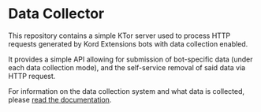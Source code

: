 # Data Collector

This repository contains a simple KTor server used to process HTTP requests generated by Kord Extensions bots with
data collection enabled.

It provides a simple API allowing for submission of bot-specific data (under each data collection mode), and the 
self-service removal of said data via HTTP request.

For information on the data collection system and what data is collected, please 
[read the documentation](https://docs.kordex.dev/data-collection).
